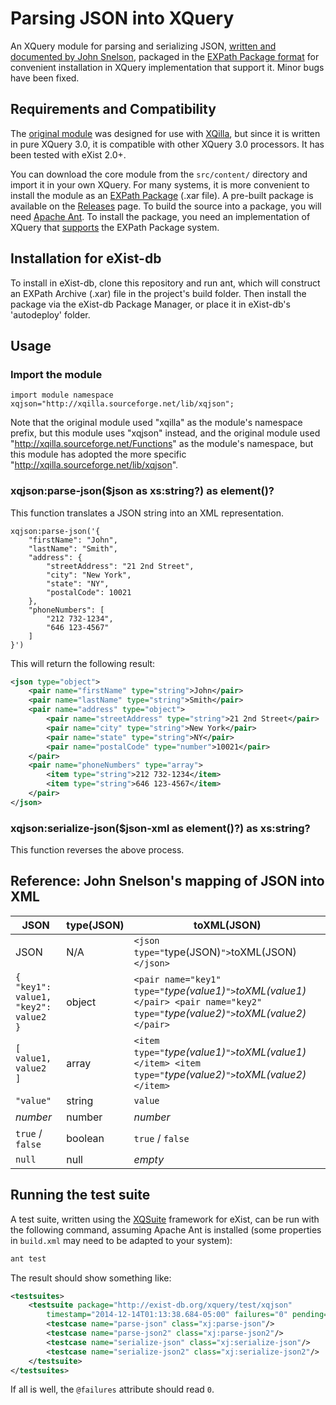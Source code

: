 # Parsing JSON into XQuery

An XQuery module for parsing and serializing JSON, 
[written and documented by John Snelson](http://john.snelson.org.uk/post/48547628468/parsing-json-into-xquery), packaged in the 
[EXPath Package format](http://www.expath.org/spec/pkg) for convenient installation in XQuery implementation that 
support it. Minor bugs have been fixed.

## Requirements and Compatibility

The [original module](http://xqilla.hg.sourceforge.net/hgweb/xqilla/xqilla/file/6458513c94c0/src/functions/XQillaModule.xq)
was designed for use with [XQilla](http://xqilla.sourceforge.net/HomePage), but since it is written in pure XQuery 3.0, 
it is compatible with other XQuery 3.0 processors.  It has been tested with eXist 2.0+.  

You can download the core module from the `src/content/` directory and import it in your own XQuery. 
For many systems, it is more convenient to install the module as an [EXPath Package](http://expath.org/modules/pkg/) (.xar file). 
A pre-built package is available on the [Releases](https://github.com/joewiz/xqjson/releases) page. 
To build the source into a package, you will need [Apache Ant](http://ant.apache.org/). 
To install the package, you need an implementation of XQuery that [supports](http://expath.org/modules/pkg/implems) the EXPath Package system.

## Installation for eXist-db

To install in eXist-db, clone this repository and run ant, which will construct an EXPath Archive (.xar) file in the 
project's build folder. Then install the package via the eXist-db Package Manager, or place it in eXist-db's 'autodeploy' folder.

## Usage

### Import the module

    import module namespace xqjson="http://xqilla.sourceforge.net/lib/xqjson";

Note that the original module used "xqilla" as the module's namespace prefix, but this module uses "xqjson" instead, 
and the original module used "http://xqilla.sourceforge.net/Functions" as the module's namespace, but this module has 
adopted the more specific "http://xqilla.sourceforge.net/lib/xqjson".

### xqjson:parse-json($json as xs:string?) as element()?

This function translates a JSON string into an XML representation.  

```xquery
xqjson:parse-json('{
    "firstName": "John",
    "lastName": "Smith",
    "address": {
        "streetAddress": "21 2nd Street",
        "city": "New York",
        "state": "NY",
        "postalCode": 10021
    },
    "phoneNumbers": [
        "212 732-1234",
        "646 123-4567"
    ]
}')
```
    
This will return the following result:

```xml
<json type="object">
    <pair name="firstName" type="string">John</pair>
    <pair name="lastName" type="string">Smith</pair>
    <pair name="address" type="object">
        <pair name="streetAddress" type="string">21 2nd Street</pair>
        <pair name="city" type="string">New York</pair>
        <pair name="state" type="string">NY</pair>
        <pair name="postalCode" type="number">10021</pair>
    </pair>
    <pair name="phoneNumbers" type="array">
        <item type="string">212 732-1234</item>
        <item type="string">646 123-4567</item>
    </pair>
</json>
```

### xqjson:serialize-json($json-xml as element()?) as xs:string?

This function reverses the above process.

## Reference: John Snelson's mapping of JSON into XML 

|JSON|type(JSON)|toXML(JSON)|
|----|----------|-----------|
|JSON|N/A|`<json type="`type(JSON)`">`toXML(JSON)`</json>`|
|`{ "key1": value1, "key2": value2 }`|object|`<pair name="key1" type="`*type(value1)*`">`*toXML(value1)*`</pair> <pair name="key2" type="`*type(value2)*`">`*toXML(value2)*`</pair>`|
|`[ value1, value2 ]`|array|`<item type="`*type(value1)*`">`*toXML(value1)*`</item> <item type="`*type(value2)*`">`*toXML(value2)*`</item>`|
|`"value"`|string|`value`|
|*number*|number|*number*|
|`true` / `false`|boolean|`true` / `false`|
|`null`|null|*empty*|

## Running the test suite

A test suite, written using the [XQSuite](http://exist-db.org/exist/apps/doc/xqsuite.xml) framework for 
eXist, can be run with the following command, assuming Apache Ant is installed (some properties in 
`build.xml` may need to be adapted to your system):

```bash
ant test
```

The result should show something like:

```xml
<testsuites>
    <testsuite package="http://exist-db.org/xquery/test/xqjson"
        timestamp="2014-12-14T01:13:38.684-05:00" failures="0" pending="0" tests="4" time="PT0.03S">
        <testcase name="parse-json" class="xj:parse-json"/>
        <testcase name="parse-json2" class="xj:parse-json2"/>
        <testcase name="serialize-json" class="xj:serialize-json"/>
        <testcase name="serialize-json2" class="xj:serialize-json2"/>
    </testsuite>
</testsuites>
```

If all is well, the `@failures` attribute should read `0`.
